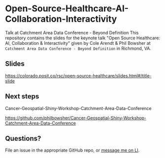 # Open-Source-Healthcare-AI-Collaboration-Interactivity
Talk at Catchment Area Data Conference - Beyond Definition
This repository contains the slides for the keynote talk "Open Source Healthcare: AI, Collaboration & Interactivity" given by Cole Arendt & Phil Bowsher  at `Catchment Area Data Conference - Beyond Definition` in Richmond, VA.

## Slides

https://colorado.posit.co/rsc/open-source-healthcare/slides.html#/title-slide

## Next steps

Cancer-Geospatial-Shiny-Workshop-Catchment-Area-Data-Conference

https://github.com/philbowsher/Cancer-Geospatial-Shiny-Workshop-Catchment-Area-Data-Conference

## Questions?

File an issue in the appropriate GitHub repo, or [message me on LI](https://www.linkedin.com/in/philip-bowsher-67151015/).
